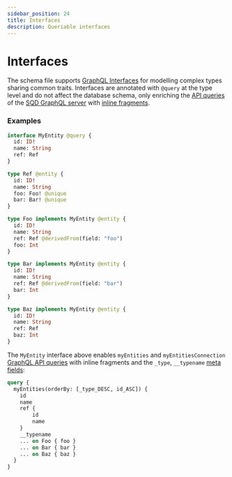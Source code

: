 ```yaml
---
sidebar_position: 24
title: Interfaces
description: Queriable interfaces
---
```


# Interfaces

The schema file supports [GraphQL Interfaces](https://graphql.org/learn/schema/#interfaces) for modelling complex types sharing common traits. Interfaces are annotated with `@query` at the type level and do not affect the database schema, only enriching the [API queries](/sdk/reference/graphql-server/openreader) of the [SQD GraphQL server](/sdk/reference/graphql-server) with [inline fragments](https://graphql.org/learn/queries/#inline-fragments). 

### Examples


```graphql
interface MyEntity @query {
  id: ID!
  name: String
  ref: Ref
}

type Ref @entity {
  id: ID!
  name: String
  foo: Foo! @unique
  bar: Bar! @unique
} 

type Foo implements MyEntity @entity {
  id: ID!
  name: String
  ref: Ref @derivedFrom(field: "foo")
  foo: Int
}

type Bar implements MyEntity @entity {
  id: ID!
  name: String
  ref: Ref @derivedFrom(field: "bar")
  bar: Int
}

type Baz implements MyEntity @entity {
  id: ID!
  name: String
  ref: Ref
  baz: Int
}
```

The `MyEntity` interface above enables `myEntities` and `myEntitiesConnection` [GraphQL API queries](/sdk/reference/graphql-server/openreader) with inline fragments and the `_type`, `__typename` [meta fields](https://graphql.org/learn/queries/#meta-fields):

```graphql
query {
  myEntities(orderBy: [_type_DESC, id_ASC]) {
    id
    name
    ref {
        id
        name
    }
    __typename
    ... on Foo { foo }
    ... on Bar { bar }
    ... on Baz { baz }
  }
}
```
